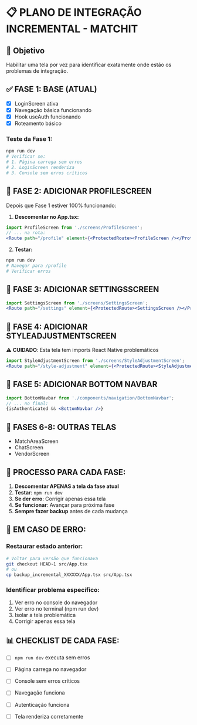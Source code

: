 # 📋 PLANO DE INTEGRAÇÃO INCREMENTAL - MATCHIT

## 🎯 Objetivo
Habilitar uma tela por vez para identificar exatamente onde estão os problemas de integração.

## ✅ FASE 1: BASE (ATUAL)
- [x] LoginScreen ativa
- [x] Navegação básica funcionando
- [x] Hook useAuth funcionando
- [x] Roteamento básico

### Teste da Fase 1:
```bash
npm run dev
# Verificar se:
# 1. Página carrega sem erros
# 2. LoginScreen renderiza
# 3. Console sem erros críticos
```

## 🔄 FASE 2: ADICIONAR PROFILESCREEN
Depois que Fase 1 estiver 100% funcionando:

1. **Descomentar no App.tsx:**
```jsx
import ProfileScreen from './screens/ProfileScreen';
// ... na rota:
<Route path="/profile" element={<ProtectedRoute><ProfileScreen /></ProtectedRoute>} />
```

2. **Testar:**
```bash
npm run dev
# Navegar para /profile
# Verificar erros
```

## 🔄 FASE 3: ADICIONAR SETTINGSSCREEN
```jsx
import SettingsScreen from './screens/SettingsScreen';
<Route path="/settings" element={<ProtectedRoute><SettingsScreen /></ProtectedRoute>} />
```

## 🔄 FASE 4: ADICIONAR STYLEADJUSTMENTSCREEN
⚠️ **CUIDADO**: Esta tela tem imports React Native problemáticos
```jsx
import StyleAdjustmentScreen from './screens/StyleAdjustmentScreen';
<Route path="/style-adjustment" element={<ProtectedRoute><StyleAdjustmentScreen /></ProtectedRoute>} />
```

## 🔄 FASE 5: ADICIONAR BOTTOM NAVBAR
```jsx
import BottomNavbar from './components/navigation/BottomNavbar';
// ... no final:
{isAuthenticated && <BottomNavbar />}
```

## 🔄 FASES 6-8: OUTRAS TELAS
- MatchAreaScreen
- ChatScreen  
- VendorScreen

## 📝 PROCESSO PARA CADA FASE:

1. **Descomentar APENAS a tela da fase atual**
2. **Testar**: `npm run dev`
3. **Se der erro**: Corrigir apenas essa tela
4. **Se funcionar**: Avançar para próxima fase
5. **Sempre fazer backup** antes de cada mudança

## 🚨 EM CASO DE ERRO:

### Restaurar estado anterior:
```bash
# Voltar para versão que funcionava
git checkout HEAD~1 src/App.tsx
# ou
cp backup_incremental_XXXXXX/App.tsx src/App.tsx
```

### Identificar problema específico:
1. Ver erro no console do navegador
2. Ver erro no terminal (npm run dev)
3. Isolar a tela problemática
4. Corrigir apenas essa tela

## 📊 CHECKLIST DE CADA FASE:

- [ ] `npm run dev` executa sem erros
- [ ] Página carrega no navegador
- [ ] Console sem erros críticos
- [ ] Navegação funciona
- [ ] Autenticação funciona
- [ ] Tela renderiza corretamente

